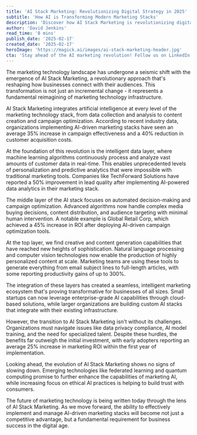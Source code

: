 ```yaml
---
title: 'AI Stack Marketing: Revolutionizing Digital Strategy in 2025'
subtitle: 'How AI is Transforming Modern Marketing Stacks'
description: 'Discover how AI Stack Marketing is revolutionizing digital strategy with intelligent data analysis, automated decision-making, and AI-powered content creation. Learn how businesses are achieving unprecedented marketing ROI through integrated AI solutions.'
author: 'David Jenkins'
read_time: '8 mins'
publish_date: '2025-02-17'
created_date: '2025-02-17'
heroImage: 'https://magick.ai/images/ai-stack-marketing-header.jpg'
cta: 'Stay ahead of the AI marketing revolution! Follow us on LinkedIn for daily insights into the latest developments in AI Stack Marketing and digital transformation strategies that are reshaping the future of business.'
---
```


The marketing technology landscape has undergone a seismic shift with the emergence of AI Stack Marketing, a revolutionary approach that's reshaping how businesses connect with their audiences. This transformation is not just an incremental change - it represents a fundamental reimagining of marketing technology infrastructure.

AI Stack Marketing integrates artificial intelligence at every level of the marketing technology stack, from data collection and analysis to content creation and campaign optimization. According to recent industry data, organizations implementing AI-driven marketing stacks have seen an average 35% increase in campaign effectiveness and a 40% reduction in customer acquisition costs.

At the foundation of this revolution is the intelligent data layer, where machine learning algorithms continuously process and analyze vast amounts of customer data in real-time. This enables unprecedented levels of personalization and predictive analytics that were impossible with traditional marketing tools. Companies like TechForward Solutions have reported a 50% improvement in lead quality after implementing AI-powered data analytics in their marketing stack.

The middle layer of the AI stack focuses on automated decision-making and campaign optimization. Advanced algorithms now handle complex media buying decisions, content distribution, and audience targeting with minimal human intervention. A notable example is Global Retail Corp, which achieved a 45% increase in ROI after deploying AI-driven campaign optimization tools.

At the top layer, we find creative and content generation capabilities that have reached new heights of sophistication. Natural language processing and computer vision technologies now enable the production of highly personalized content at scale. Marketing teams are using these tools to generate everything from email subject lines to full-length articles, with some reporting productivity gains of up to 300%.

The integration of these layers has created a seamless, intelligent marketing ecosystem that's proving transformative for businesses of all sizes. Small startups can now leverage enterprise-grade AI capabilities through cloud-based solutions, while larger organizations are building custom AI stacks that integrate with their existing infrastructure.

However, the transition to AI Stack Marketing isn't without its challenges. Organizations must navigate issues like data privacy compliance, AI model training, and the need for specialized talent. Despite these hurdles, the benefits far outweigh the initial investment, with early adopters reporting an average 25% increase in marketing ROI within the first year of implementation.

Looking ahead, the evolution of AI Stack Marketing shows no signs of slowing down. Emerging technologies like federated learning and quantum computing promise to further enhance the capabilities of marketing AI, while increasing focus on ethical AI practices is helping to build trust with consumers.

The future of marketing technology is being written today through the lens of AI Stack Marketing. As we move forward, the ability to effectively implement and manage AI-driven marketing stacks will become not just a competitive advantage, but a fundamental requirement for business success in the digital age.